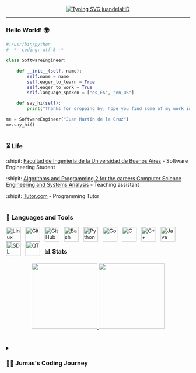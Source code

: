 <p align="center">
  <!-- Typing SVG by DenverCoder1 - https://github.com/DenverCoder1/readme-typing-svg -->
  <a href="https://git.io/typing-svg"><img src="https://readme-typing-svg.demolab.com?font=Lucida+Console&weight=500&size=26&pause=700&color=008FF7&center=true&vCenter=true&random=false&width=700&height=60&lines=Everyone+knows+me+as+'Jumas';Always+learning+new+things;Software+Engineering+Student;Programming+Tutor+at+Tutor.com;Algorithms+%26+data+structures+enthusiast;Skilled+in+debugging+complex+code+issues" alt="Typing SVG juandelaHD" /></a>
</p>

---

### 

### Hello World! 🌍 

```python
#!/usr/bin/python
# -*- coding: utf-8 -*-

class SoftwareEngineer:

    def __init__(self, name):
        self.name = name
        self.eager_to_learn = True
        self.eager_to_work = True
        self.language_spoken = ["es_ES", "en_US"]

    def say_hi(self):
        print("Thanks for dropping by, hope you find some of my work interesting!")

me = SoftwareEngineer("Juan Martín de la Cruz")
me.say_hi()
```
#

### ⏳ Life

:shipit: [Facultad de Ingeniería de la Universidad de Buenos Aires](https://www.fi.uba.ar/) - Software Engineering Student

:shipit: [Algorithms and Programming 2 for the careers Computer Science Engineering and Systems Analysis](https://algoritmos-rw.github.io/algoritmos/) - Teaching assistant

:shipit: [Tutor.com](https://www.tutor.com/) - Programming Tutor

#

### 🧰 Languages and Tools

<img align="left" alt="Linux" width="40px" style="padding-right:10px;" src="https://cdn.jsdelivr.net/gh/devicons/devicon/icons/linux/linux-original.svg" />
<img align="left" alt="Git" width="40px" style="padding-right:10px;" src="https://cdn.jsdelivr.net/gh/devicons/devicon/icons/git/git-original.svg" />
<img align="left" alt="GitHub" width="40px" style="padding-right:10px;" src="https://cdn.jsdelivr.net/gh/devicons/devicon/icons/github/github-original.svg" />
<img align="left" alt="Bash" width="40px" style="padding-right:10px;" src="https://cdn.jsdelivr.net/gh/devicons/devicon/icons/bash/bash-original.svg" />
<img align="left" alt="Python" width="40px" style="padding-right:10px;" src="https://cdn.jsdelivr.net/gh/devicons/devicon/icons/python/python-plain.svg" />
<img align="left" alt="Go" width="40px" style="padding-right:10px;" src="https://cdn.jsdelivr.net/gh/devicons/devicon@latest/icons/go/go-original.svg" />
<img align="left" alt="C" width="40px" style="padding-right:10px;" src="https://cdn.jsdelivr.net/gh/devicons/devicon@latest/icons/c/c-original.svg" />
<img align="left" alt="C++" width="40px" style="padding-right:10px;" src="https://cdn.jsdelivr.net/gh/devicons/devicon@latest/icons/cplusplus/cplusplus-original.svg" />
<img align="left" alt="Java" width="40px" style="padding-right:10px;" src="https://cdn.jsdelivr.net/gh/devicons/devicon/icons/java/java-original.svg"/>
<img align="left" alt="SDL" width="40px" style="padding-right:10px;" src="https://cdn.jsdelivr.net/gh/devicons/devicon@latest/icons/sdl/sdl-original.svg" />
<img align="left" alt="QT" width="40px" style="padding-right:10px;" src="https://cdn.jsdelivr.net/gh/devicons/devicon@latest/icons/qt/qt-original.svg" />
<br />

#

### 📊 Stats

<p align="center">
<a href="https://github.com/ArisGuimera">
  <img height="180em" src="https://github-readme-stats-eight-theta.vercel.app/api?username=juandelaHD&show_icons=true&theme=algolia&include_all_commits=true&count_private=true"/>
  <img height="180em" src="https://github-readme-stats-eight-theta.vercel.app/api/top-langs/?username=juandelaHD&layout=compact&langs_count=8&theme=algolia"/>
</a>
</p>

#

<details><summary><h3>👨‍💻 Jumas's Coding Journey</h3></summary> Since a young age, my eagerness to solve minor issues ignited my passion for engineering. As a dedicated and driven student, I have an unquenchable desire for learning. I began my coding journey in my last year of high school with basic projects using "Scratch." This visual programming language made it easy to understand the fundamental concepts of coding, sparking my curiosity about how computers work and how to develop games or apps. This initial exposure led me to discover the field of Software Engineering, where I saw a clear path to turn my passion into a career. As I advanced in university, my understanding and love for software development grew deeper. The coursework was challenging but immensely rewarding. I found myself fascinated by algorithms, data structures, and the intricacies of software design. It wasn't long before I realized that sharing this knowledge could be just as fulfilling as acquiring it. This realization drove me to become a teaching assistant for the "Algorithms and Programming 2" course. The experience was transformative, as it honed my communication skills and deepened my understanding of the material. During this time, a friend introduced me to Tutor.com, an online platform where I could further my teaching aspirations by helping students from all over the world. This opportunity allowed me to refine my problem-solving skills and adapt my teaching methods to a diverse student base, enhancing both my technical and interpersonal abilities. In addition to teaching, I sought out ways to apply my skills in competitive environments. Along with three friends from university, I participated in several hackathons, including HackITBA, organized by the Instituto Tecnológico de Buenos Aires (ITBA). These competitions were exhilarating and provided practical experience in developing solutions under pressure. Working collaboratively in a team, brainstorming innovative ideas, and implementing them within tight deadlines was an invaluable experience that strengthened my ability to work in dynamic environments. These experiences collectively fueled my ambition to continually push the boundaries of my knowledge and skills. They reinforced my commitment to the field of software engineering and my desire to contribute meaningfully to technological advancements. Through teaching, tutoring, and participating in hackathons, I have developed a robust foundation that I am eager to build upon as I continue my coding journey.